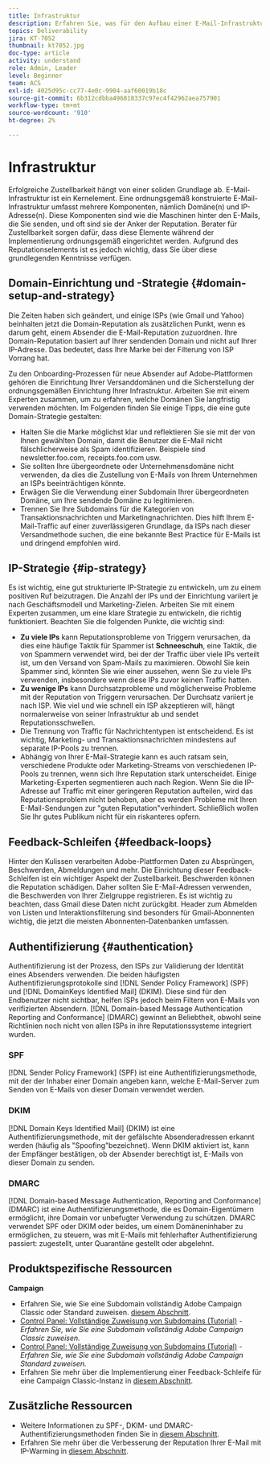 ```yaml
---
title: Infrastruktur
description: Erfahren Sie, was für den Aufbau einer E-Mail-Infrastruktur erforderlich ist.
topics: Deliverability
jira: KT-7052
thumbnail: kt7052.jpg
doc-type: article
activity: understand
role: Admin, Leader
level: Beginner
team: ACS
exl-id: 4025d95c-cc77-4e0c-9904-aaf60019b18c
source-git-commit: 6b312cdbba496818337c97ec4f42962aea757901
workflow-type: tm+mt
source-wordcount: '910'
ht-degree: 2%

---
```


# Infrastruktur

Erfolgreiche Zustellbarkeit hängt von einer soliden Grundlage ab. E-Mail-Infrastruktur ist ein Kernelement. Eine ordnungsgemäß konstruierte E-Mail-Infrastruktur umfasst mehrere Komponenten, nämlich Domäne(n) und IP-Adresse(n). Diese Komponenten sind wie die Maschinen hinter den E-Mails, die Sie senden, und oft sind sie der Anker der Reputation. Berater für Zustellbarkeit sorgen dafür, dass diese Elemente während der Implementierung ordnungsgemäß eingerichtet werden. Aufgrund des Reputationselements ist es jedoch wichtig, dass Sie über diese grundlegenden Kenntnisse verfügen.

## Domain-Einrichtung und -Strategie {#domain-setup-and-strategy}

Die Zeiten haben sich geändert, und einige ISPs (wie Gmail und Yahoo) beinhalten jetzt die Domain-Reputation als zusätzlichen Punkt, wenn es darum geht, einem Absender die E-Mail-Reputation zuzuordnen. Ihre Domain-Reputation basiert auf Ihrer sendenden Domain und nicht auf Ihrer IP-Adresse. Das bedeutet, dass Ihre Marke bei der Filterung von ISP Vorrang hat.

Zu den Onboarding-Prozessen für neue Absender auf Adobe-Plattformen gehören die Einrichtung Ihrer Versanddomänen und die Sicherstellung der ordnungsgemäßen Einrichtung Ihrer Infrastruktur. Arbeiten Sie mit einem Experten zusammen, um zu erfahren, welche Domänen Sie langfristig verwenden möchten. Im Folgenden finden Sie einige Tipps, die eine gute Domain-Strategie gestalten:

* Halten Sie die Marke möglichst klar und reflektieren Sie sie mit der von Ihnen gewählten Domain, damit die Benutzer die E-Mail nicht fälschlicherweise als Spam identifizieren. Beispiele sind newsletter.foo.com, receipts.foo.com usw.
* Sie sollten Ihre übergeordnete oder Unternehmensdomäne nicht verwenden, da dies die Zustellung von E-Mails von Ihrem Unternehmen an ISPs beeinträchtigen könnte.
* Erwägen Sie die Verwendung einer Subdomain Ihrer übergeordneten Domäne, um Ihre sendende Domäne zu legitimieren.
* Trennen Sie Ihre Subdomains für die Kategorien von Transaktionsnachrichten und Marketingnachrichten. Dies hilft Ihrem E-Mail-Traffic auf einer zuverlässigeren Grundlage, da ISPs nach dieser Versandmethode suchen, die eine bekannte Best Practice für E-Mails ist und dringend empfohlen wird.

## IP-Strategie {#ip-strategy}

Es ist wichtig, eine gut strukturierte IP-Strategie zu entwickeln, um zu einem positiven Ruf beizutragen. Die Anzahl der IPs und der Einrichtung variiert je nach Geschäftsmodell und Marketing-Zielen. Arbeiten Sie mit einem Experten zusammen, um eine klare Strategie zu entwickeln, die richtig funktioniert. Beachten Sie die folgenden Punkte, die wichtig sind:

* **Zu viele IPs** kann Reputationsprobleme von Triggern verursachen, da dies eine häufige Taktik für Spammer ist **Schneeschuh**, eine Taktik, die von Spammern verwendet wird, bei der der Traffic über viele IPs verteilt ist, um den Versand von Spam-Mails zu maximieren. Obwohl Sie kein Spammer sind, könnten Sie wie einer aussehen, wenn Sie zu viele IPs verwenden, insbesondere wenn diese IPs zuvor keinen Traffic hatten.
* **Zu wenige IPs** kann Durchsatzprobleme und möglicherweise Probleme mit der Reputation von Triggern verursachen. Der Durchsatz variiert je nach ISP. Wie viel und wie schnell ein ISP akzeptieren will, hängt normalerweise von seiner Infrastruktur ab und sendet Reputationsschwellen.
* Die Trennung von Traffic für Nachrichtentypen ist entscheidend. Es ist wichtig, Marketing- und Transaktionsnachrichten mindestens auf separate IP-Pools zu trennen.
* Abhängig von Ihrer E-Mail-Strategie kann es auch ratsam sein, verschiedene Produkte oder Marketing-Streams von verschiedenen IP-Pools zu trennen, wenn sich Ihre Reputation stark unterscheidet. Einige Marketing-Experten segmentieren auch nach Region. Wenn Sie die IP-Adresse auf Traffic mit einer geringeren Reputation aufteilen, wird das Reputationsproblem nicht behoben, aber es werden Probleme mit Ihren E-Mail-Sendungen zur &quot;guten Reputation&quot;verhindert. Schließlich wollen Sie Ihr gutes Publikum nicht für ein riskanteres opfern.

## Feedback-Schleifen {#feedback-loops}

Hinter den Kulissen verarbeiten Adobe-Plattformen Daten zu Absprüngen, Beschwerden, Abmeldungen und mehr. Die Einrichtung dieser Feedback-Schleifen ist ein wichtiger Aspekt der Zustellbarkeit. Beschwerden können die Reputation schädigen. Daher sollten Sie E-Mail-Adressen verwenden, die Beschwerden von Ihrer Zielgruppe registrieren. Es ist wichtig zu beachten, dass Gmail diese Daten nicht zurückgibt. Header zum Abmelden von Listen und Interaktionsfilterung sind besonders für Gmail-Abonnenten wichtig, die jetzt die meisten Abonnenten-Datenbanken umfassen.

## Authentifizierung {#authentication}

Authentifizierung ist der Prozess, den ISPs zur Validierung der Identität eines Absenders verwenden. Die beiden häufigsten Authentifizierungsprotokolle sind [!DNL Sender Policy Framework] (SPF) und [!DNL DomainKeys Identified Mail] (DKIM). Diese sind für den Endbenutzer nicht sichtbar, helfen ISPs jedoch beim Filtern von E-Mails von verifizierten Absendern. [!DNL Domain-based Message Authentication Reporting and Conformance] (DMARC) gewinnt an Beliebtheit, obwohl seine Richtlinien noch nicht von allen ISPs in ihre Reputationssysteme integriert wurden.

### SPF

[!DNL Sender Policy Framework] (SPF) ist eine Authentifizierungsmethode, mit der der Inhaber einer Domain angeben kann, welche E-Mail-Server zum Senden von E-Mails von dieser Domain verwendet werden.

### DKIM

[!DNL Domain Keys Identified Mail] (DKIM) ist eine Authentifizierungsmethode, mit der gefälschte Absenderadressen erkannt werden (häufig als &quot;Spoofing&quot;bezeichnet). Wenn DKIM aktiviert ist, kann der Empfänger bestätigen, ob der Absender berechtigt ist, E-Mails von dieser Domain zu senden.

### DMARC

[!DNL Domain-based Message Authentication, Reporting and Conformance] (DMARC) ist eine Authentifizierungsmethode, die es Domain-Eigentümern ermöglicht, ihre Domain vor unbefugter Verwendung zu schützen. DMARC verwendet SPF oder DKIM oder beides, um einem Domäneninhaber zu ermöglichen, zu steuern, was mit E-Mails mit fehlerhafter Authentifizierung passiert: zugestellt, unter Quarantäne gestellt oder abgelehnt.

## Produktspezifische Ressourcen

**Campaign**

* Erfahren Sie, wie Sie eine Subdomain vollständig Adobe Campaign Classic oder Standard zuweisen. [diesem Abschnitt](/help/additional-resources/ac-domain-name-setup.md).
* [Control Panel: Vollständige Zuweisung von Subdomains (Tutorial)](https://experienceleague.adobe.com/docs/campaign-classic-learn/control-panel/subdomains-and-certificates/subdomain-delegation.html) - *Erfahren Sie, wie Sie eine Subdomain vollständig Adobe Campaign Classic zuweisen.*
* [Control Panel: Vollständige Zuweisung von Subdomains (Tutorial)](https://experienceleague.adobe.com/docs/campaign-standard-learn/control-panel/subdomains-and-certificates/subdomain-delegation.html) - *Erfahren Sie, wie Sie eine Subdomain vollständig Adobe Campaign Standard zuweisen.*
* Erfahren Sie mehr über die Implementierung einer Feedback-Schleife für eine Campaign Classic-Instanz in [diesem Abschnitt](/help/additional-resources/acc-technical-recommendations.md#feedback-loop-acc).

## Zusätzliche Ressourcen

* Weitere Informationen zu SPF-, DKIM- und DMARC-Authentifizierungsmethoden finden Sie in [diesem Abschnitt](/help/additional-resources/authentication.md).
* Erfahren Sie mehr über die Verbesserung der Reputation Ihrer E-Mail mit IP-Warming in [diesem Abschnitt](/help/additional-resources/increase-reputation-with-ip-warming.md).
